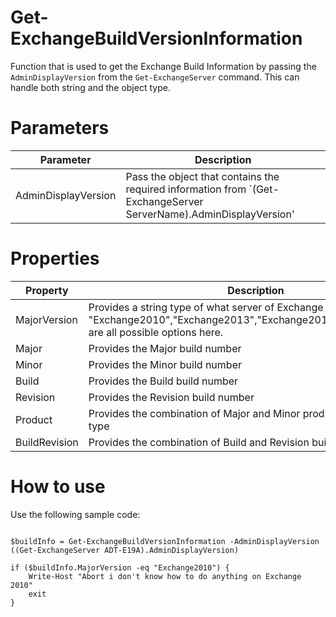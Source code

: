 # Get-ExchangeBuildVersionInformation
Function that is used to get the Exchange Build Information by passing the `AdminDisplayVersion` from the `Get-ExchangeServer` command. This can handle both string and the object type.

# Parameters

Parameter | Description
----------|------------
AdminDisplayVersion | Pass the object that contains the required information from `(Get-ExchangeServer ServerName).AdminDisplayVersion'

# Properties

Property | Description
---------|------------
MajorVersion | Provides a string type of what server of Exchange we are dealing with. "Exchange2010","Exchange2013","Exchange2016","Exchange2019" are all possible options here.
Major | Provides the Major build number
Minor | Provides the Minor build number
Build | Provides the Build build number
Revision | Provides the Revision build number
Product | Provides the combination of Major and Minor products as a double type
BuildRevision | Provides the combination of Build and Revision build as a double type

# How to use

Use the following sample code:

```

$buildInfo = Get-ExchangeBuildVersionInformation -AdminDisplayVersion ((Get-ExchangeServer ADT-E19A).AdminDisplayVersion)

if ($buildInfo.MajorVersion -eq "Exchange2010") {
    Write-Host "Abort i don't know how to do anything on Exchange 2010"
    exit
}

```